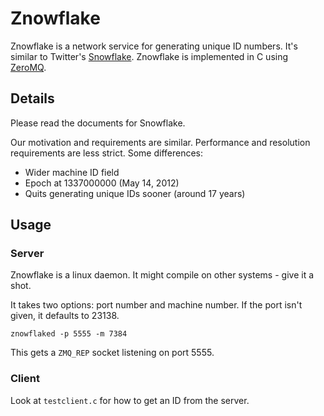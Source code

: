 # Znowflake

Znowflake is a network service for generating unique ID numbers. It's similar
to Twitter's [Snowflake](http://github.com/twitter/snowflake). Znowflake is
implemented in C using [ZeroMQ](http://www.zeromq.org).

## Details

Please read the documents for Snowflake.

Our motivation and requirements are similar. Performance and resolution
requirements are less strict. Some differences:

* Wider machine ID field
* Epoch at 1337000000 (May 14, 2012)
* Quits generating unique IDs sooner (around 17 years)

## Usage

### Server

Znowflake is a linux daemon. It might compile on other systems - give it a
shot.

It takes two options: port number and machine number. If the port isn't given,
it defaults to 23138.

    znowflaked -p 5555 -m 7384

This gets a `ZMQ_REP` socket listening on port 5555.

### Client

Look at `testclient.c` for how to get an ID from the server.

